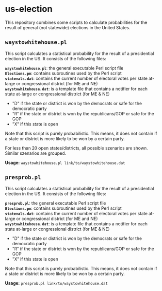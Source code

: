 # us-election

This repository combines some scripts to calculate probabilities for the result
of general (not statewide) elections in the United States.

## `waystowhitehouse.pl`

This script calculates a statistical probability for the result of a
presidential election in the US. It consists of the following files:

**`waystowhitehouse.pl`**: the general executable Perl script file  
**`Elections.pm`**: contains subroutines used by the Perl script  
**`statevals.dat`**: contains the current number of electoral votes per
state at-large or congressional district (for ME and NE)  
**`waystowhitehouse.dat`**: is a template file that contains a notifier for
each state at-large or congressional district (for ME & NE)

- "D" if the state or district is won by the democrats or safe for the
  democratic party
- "R" if the state or district is won by the republicans/GOP or safe for the GOP
- "X" if this state is open

Note that this script is purely probabilistic. This means, it does not contain
if a state or district is more likely to be won by a certain party.

For less than 20 open states/districts, all possible szenarios are shown.
Similar szenarios are grouped.

**Usage:** `waystowhitehouse.pl link/to/waystowhitehouse.dat`

## `presprob.pl`

This script calculates a statistical probability for the result of a
presidential election in the US. It consists of the following files:

**`presprob.pl`**: the general executable Perl script file  
**`Elections.pm`**: contains subroutines used by the Perl script  
**`statevals.dat`**: contains the current number of electoral votes per
state at-large or congressional district (for ME and NE)  
**`waystowhitehouse.dat`**: is a template file that contains a notifier for
each state at-large or congressional district (for ME & NE)

- "D" if the state or district is won by the democrats or safe for the
  democratic party
- "R" if the state or district is won by the republicans/GOP or safe for the GOP
- "X" if this state is open

Note that this script is purely probabilistic. This means, it does not contain
if a state or district is more likely to be won by a certain party.

**Usage:** `presprob.pl link/to/waystowhitehouse.dat`
